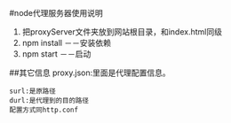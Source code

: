 #node代理服务器使用说明

1. 把proxyServer文件夹放到网站根目录，和index.html同级
2. npm install －－安装依赖
3. npm start －－启动


##其它信息
proxy.json:里面是代理配置信息。
	
	surl:是原路径
	durl:是代理到的目的路径
	配置方式同http.conf